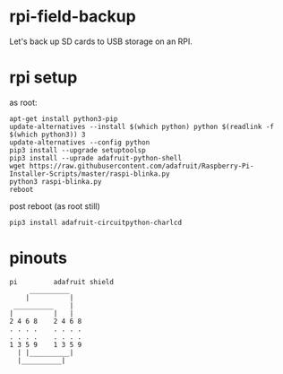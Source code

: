 # rpi-field-backup
Let's back up SD cards to USB storage on an RPI.


# rpi setup

as root:

```
apt-get install python3-pip
update-alternatives --install $(which python) python $(readlink -f $(which python3)) 3
update-alternatives --config python
pip3 install --upgrade setuptoolsp
pip3 install --uprade adafruit-python-shell
wget https://raw.githubusercontent.com/adafruit/Raspberry-Pi-Installer-Scripts/master/raspi-blinka.py
python3 raspi-blinka.py
reboot
```

post reboot (as root still)
```
pip3 install adafruit-circuitpython-charlcd
```

# pinouts

```
pi         adafruit shield
     __________
    |          |
 __________    |
|          |   |
2 4 6 8    2 4 6 8
. . . .    . . . .
. . . .    . . . .
1 3 5 9    1 3 5 9
  | |__________|
  |__________|
```
